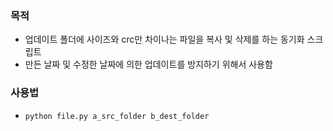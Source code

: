 ### 목적
* 업데이트 폴더에 사이즈와 crc만 차이나는 파일을 복사 및 삭제를 하는 동기화 스크립트
* 만든 날짜 및 수정한 날짜에 의한 업데이트를 방지하기 위해서 사용함

### 사용법
* `python file.py a_src_folder b_dest_folder`
